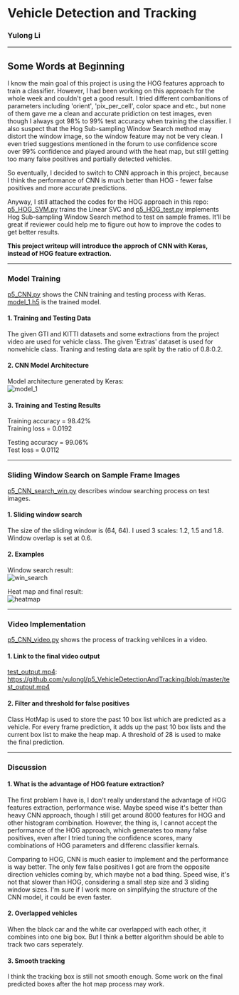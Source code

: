 # Vehicle Detection and Tracking
### Yulong Li  
---
## Some Words at Beginning  

I know the main goal of this project is using the HOG features approach to train a classifier. However, I had been working on this approach for the whole week and couldn't get a good result. I tried different combanitions of parameters including 'orient', 'pix_per_cell', color space and etc., but none of them gave me a clean and accurate pridiction on test images, even though I always got 98% to 99% test accuracy when training the classifier. I also suspect that the Hog Sub-sampling Window Search method may distort the window image, so the window feature may not be very clean. I even tried suggestions mentioned in the forum to use confidence score over 99% confidence and played around with the heat map, but still getting too many false positives and partially detected vehicles.  

So eventually, I decided to switch to CNN approach in this project, because I think the performance of CNN is much better than HOG - fewer false positives and more accurate predictions.  

Anyway, I still attached the codes for the HOG approach in this repo: [p5_HOG_SVM.py](https://github.com/yulongl/p5_VehicleDetectionAndTracking/blob/master/p5_HOG_SVM.py) trains the Linear SVC and [p5_HOG_test.py](https://github.com/yulongl/p5_VehicleDetectionAndTracking/blob/master/p5_HOG_test.py) implements Hog Sub-sampling Window Search method to test on sample frames. It'll be great if reviewer could help me to figure out how to improve the codes to get better results.  

**This project writeup will introduce the approch of CNN with Keras, instead of HOG feature extraction.**  

---
### Model Training  

[p5_CNN.py](https://github.com/yulongl/p5_VehicleDetectionAndTracking/blob/master/p5_CNN.py) shows the CNN training and testing process with Keras.  
[model_1.h5](https://github.com/yulongl/p5_VehicleDetectionAndTracking/blob/master/model_1.h5) is the trained model.  

#### 1. Training and Testing Data  

The given GTI and KITTI datasets and some extractions from the project video are used for vehicle class. The given 'Extras' dataset is used for nonvehicle class. Traning and testing data are split by the ratio of 0.8:0.2.

#### 2. CNN Model Architecture

Model architecture generated by Keras:  
![model_1](https://github.com/yulongl/p5_VehicleDetectionAndTracking/blob/master/images/model_1.png)  

#### 3. Training and Testing Results

Training accuracy = 98.42%  
Training loss = 0.0192

Testing accuracy = 99.06%  
Test loss = 0.0112  

---  

### Sliding Window Search on Sample Frame Images  

[p5_CNN_search_win.py](https://github.com/yulongl/p5_VehicleDetectionAndTracking/blob/master/p5_CNN_search_win.py) describes window searching process on test images.   

#### 1. Sliding window search

The size of the sliding window is (64, 64). I used 3 scales: 1.2, 1.5 and 1.8. Window overlap is set at 0.6.

#### 2. Examples

Window search result:  
![win_search](https://github.com/yulongl/p5_VehicleDetectionAndTracking/blob/master/images/win_search.png)  

Heat map and final result:  
![heatmap](https://github.com/yulongl/p5_VehicleDetectionAndTracking/blob/master/images/heatmap.png)  

---

### Video Implementation

[p5_CNN_video.py](https://github.com/yulongl/p5_VehicleDetectionAndTracking/blob/master/p5_CNN_video.py) shows the process of tracking vehilces in a video.  

#### 1. Link to the final video output

[test_output.mp4](https://github.com/yulongl/p5_VehicleDetectionAndTracking/blob/master/test_output.mp4): https://github.com/yulongl/p5_VehicleDetectionAndTracking/blob/master/test_output.mp4    


#### 2. Filter and threshold for false positives

Class HotMap is used to store the past 10 box list which are predicted as a vehicle. For every frame prediction, it adds up the past 10 box lists and the current box list to make the heap map. A threshold of 28 is used to make the final prediction.

---

### Discussion

#### 1. What is the advantage of HOG feature extraction?  

The first problem I have is, I don't really understand the advantage of HOG features extraction, performance wise. Maybe speed wise it's better than heavy CNN approach, though I still get around 8000 features for HOG and other histogram combination. However, the thing is, I cannot accept the performance of the HOG approach, which generates too many false positives, even after I tried tuning the confidence scores, many combinations of HOG parameters and differenc classifier kernals.  

Comparing to HOG, CNN is much easier to implement and the performance is way better. The only few false positives I got are from the opposite direction vehicles coming by, which maybe not a bad thing. Speed wise, it's not that slower than HOG, considering a small step size and 3 sliding window sizes. I'm sure if I work more on simplifying the structure of the CNN model, it could be even faster.  

#### 2. Overlapped vehicles  

When the black car and the white car overlapped with each other, it combines into one big box. But I think a better algorithm should be able to track two cars seperately.  

#### 3. Smooth tracking  

I think the tracking box is still not smooth enough. Some work on the final predicted boxes after the hot map process may work.  


